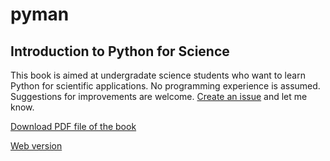 pyman
=====

Introduction to Python for Science
----------------------------------

This book is aimed at undergradate science students who want to learn Python for scientific applications.  No programming experience is assumed.  Suggestions for improvements are welcome.  [Create an issue](https://github.com/djpine/pyman/issues) and let me know.


[Download PDF file of the book](https://github.com/djpine/pyman/blob/master/Book/latex/PyMan.pdf?raw=true)

[Web version](http://www.physics.nyu.edu/pine/pymanual/html/pymanMaster.html)
